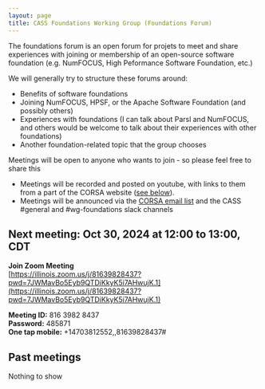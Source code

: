 ```yaml
---
layout: page
title: CASS Foundations Working Group (Foundations Forum)
---
```


The foundations forum is an open forum for projets to meet and share experiences with joining or membership of an open-source software foundation (e.g. NumFOCUS, High Peformance Software Foundation, etc.) 

We will generally try to structure these forums around: 
- Benefits of software foundations
- Joining NumFOCUS, HPSF, or the Apache Software Foundation (and possibly others)
- Experiences with foundations (I can talk about Parsl and NumFOCUS, and others would be welcome to talk about their experiences with other foundations)
- Another foundation-related topic that the group chooses

Meetings will be open to anyone who wants to join - so please feel free to share this
- Meetings will be recorded and posted on youtube, with links to them from a part of the CORSA website ([see below](#past-meetings)).
- Meetings will be announced via the [CORSA email list](https://groups.io/g/corsa/join) and the CASS #general and #wg-foundations slack channels


## Next meeting: Oct 30, 2024 at 12:00 to 13:00, CDT

**Join Zoom Meeting**<br> 
[https://illinois.zoom.us/j/81639828437?pwd=7JWMavBo5Eyb9QTDiKkyK5i7AHwujK.1](https://illinois.zoom.us/j/81639828437?pwd=7JWMavBo5Eyb9QTDiKkyK5i7AHwujK.1)

**Meeting ID:** 816 3982 8437<br>
**Password:** 485871<br>
**One tap mobile:** +14703812552,,81639828437#

## Past meetings
Nothing to show
